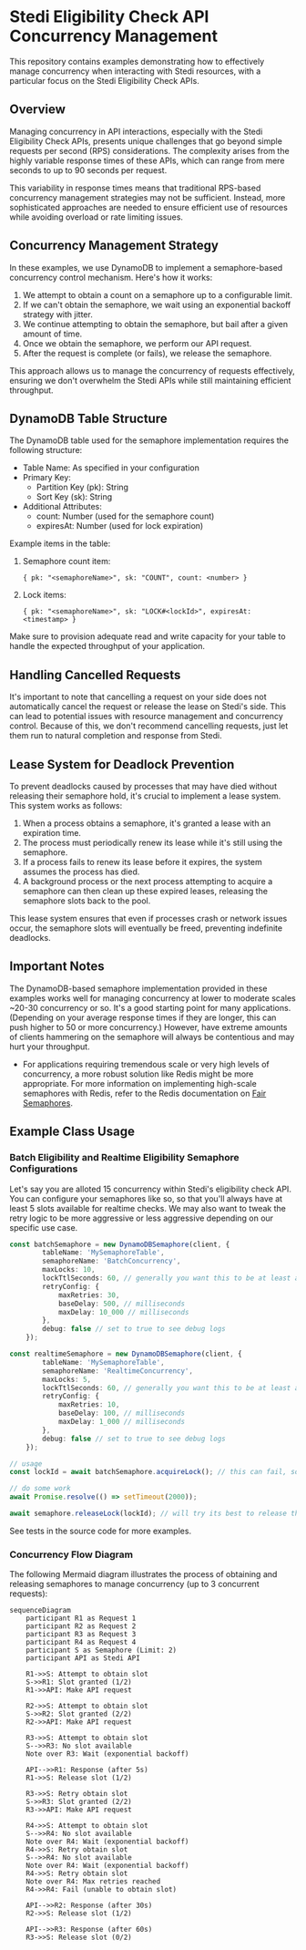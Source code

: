 # Stedi Eligibility Check API Concurrency Management

This repository contains examples demonstrating how to effectively manage concurrency when interacting with Stedi resources, with a particular focus on the Stedi Eligibility Check APIs.

## Overview

Managing concurrency in API interactions, especially with the Stedi Eligibility Check APIs, presents unique challenges that go beyond simple requests per second (RPS) considerations. The complexity arises from the highly variable response times of these APIs, which can range from mere seconds to up to 90 seconds per request.

This variability in response times means that traditional RPS-based concurrency management strategies may not be sufficient. Instead, more sophisticated approaches are needed to ensure efficient use of resources while avoiding overload or rate limiting issues.

## Concurrency Management Strategy

In these examples, we use DynamoDB to implement a semaphore-based concurrency control mechanism. Here's how it works:

1. We attempt to obtain a count on a semaphore up to a configurable limit.
2. If we can't obtain the semaphore, we wait using an exponential backoff strategy with jitter.
3. We continue attempting to obtain the semaphore, but bail after a given amount of time.
4. Once we obtain the semaphore, we perform our API request.
5. After the request is complete (or fails), we release the semaphore.

This approach allows us to manage the concurrency of requests effectively, ensuring we don't overwhelm the Stedi APIs while still maintaining efficient throughput.

## DynamoDB Table Structure

The DynamoDB table used for the semaphore implementation requires the following structure:

- Table Name: As specified in your configuration
- Primary Key:
  - Partition Key (pk): String
  - Sort Key (sk): String
- Additional Attributes:
  - count: Number (used for the semaphore count)
  - expiresAt: Number (used for lock expiration)

Example items in the table:

1. Semaphore count item:
   ```
   { pk: "<semaphoreName>", sk: "COUNT", count: <number> }
   ```

2. Lock items:
   ```
   { pk: "<semaphoreName>", sk: "LOCK#<lockId>", expiresAt: <timestamp> }
   ```

Make sure to provision adequate read and write capacity for your table to handle the expected throughput of your application.

## Handling Cancelled Requests

It's important to note that cancelling a request on your side does not automatically cancel the request or release the lease on Stedi's side. This can lead to potential issues with resource management and concurrency control. Because of this, we don't recommend cancelling requests, just let them run to natural completion and response from Stedi.

## Lease System for Deadlock Prevention

To prevent deadlocks caused by processes that may have died without releasing their semaphore hold, it's crucial to implement a lease system. This system works as follows:

1. When a process obtains a semaphore, it's granted a lease with an expiration time.
2. The process must periodically renew its lease while it's still using the semaphore.
3. If a process fails to renew its lease before it expires, the system assumes the process has died.
4. A background process or the next process attempting to acquire a semaphore can then clean up these expired leases, releasing the semaphore slots back to the pool.

This lease system ensures that even if processes crash or network issues occur, the semaphore slots will eventually be freed, preventing indefinite deadlocks.

## Important Notes

The DynamoDB-based semaphore implementation provided in these examples works well for managing concurrency at lower to moderate scales ~20-30 concurrency or so. It's a good starting point for many applications. (Depending on your average response times if they are longer, this can push higher to 50 or more concurrency.) However, have extreme amounts of clients hammering on the semaphore will always be contentious and may hurt your throughput.

- For applications requiring tremendous scale or very high levels of concurrency, a more robust solution like Redis might be more appropriate. For more information on implementing high-scale semaphores with Redis, refer to the Redis documentation on [Fair Semaphores](https://redis.io/ebook/part-2-core-concepts/chapter-6-application-components-in-redis/6-3-counting-semaphores/6-3-2-fair-semaphores/).

## Example Class Usage

### Batch Eligibility and Realtime Eligibility Semaphore Configurations

Let's say you are alloted 15 concurrency within Stedi's eligibility check API. You can configure your semaphores like so, so that you'll always have at least 5 slots available for realtime checks. We may also want to tweak the retry logic to be more aggressive or less aggressive depending on our specific use case.

```typescript
const batchSemaphore = new DynamoDBSemaphore(client, {
        tableName: 'MySemaphoreTable',
        semaphoreName: 'BatchConcurrency',
        maxLocks: 10,
        lockTtlSeconds: 60, // generally you want this to be at least as long as the longest request time in Stedi
        retryConfig: {
            maxRetries: 30,
            baseDelay: 500, // milliseconds
            maxDelay: 10_000 // milliseconds
        },
        debug: false // set to true to see debug logs
    });

const realtimeSemaphore = new DynamoDBSemaphore(client, {
        tableName: 'MySemaphoreTable',
        semaphoreName: 'RealtimeConcurrency',
        maxLocks: 5,
        lockTtlSeconds: 60, // generally you want this to be at least as long as the longest request time in Stedi
        retryConfig: {
            maxRetries: 10,
            baseDelay: 100, // milliseconds
            maxDelay: 1_000 // milliseconds
        },
        debug: false // set to true to see debug logs
    });

// usage
const lockId = await batchSemaphore.acquireLock(); // this can fail, so consider retrying or looping until you obtain the lock

// do some work
await Promise.resolve(() => setTimeout(2000));

await semaphore.releaseLock(lockId); // will try its best to release the lock

```

See tests in the source code for more examples.

### Concurrency Flow Diagram

The following Mermaid diagram illustrates the process of obtaining and releasing semaphores to manage concurrency (up to 3 concurrent requests):

```mermaid
sequenceDiagram
    participant R1 as Request 1
    participant R2 as Request 2
    participant R3 as Request 3
    participant R4 as Request 4
    participant S as Semaphore (Limit: 2)
    participant API as Stedi API

    R1->>S: Attempt to obtain slot
    S->>R1: Slot granted (1/2)
    R1->>API: Make API request

    R2->>S: Attempt to obtain slot
    S->>R2: Slot granted (2/2)
    R2->>API: Make API request

    R3->>S: Attempt to obtain slot
    S-->>R3: No slot available
    Note over R3: Wait (exponential backoff)

    API-->>R1: Response (after 5s)
    R1->>S: Release slot (1/2)

    R3->>S: Retry obtain slot
    S->>R3: Slot granted (2/2)
    R3->>API: Make API request

    R4->>S: Attempt to obtain slot
    S-->>R4: No slot available
    Note over R4: Wait (exponential backoff)
    R4->>S: Retry obtain slot
    S-->>R4: No slot available
    Note over R4: Wait (exponential backoff)
    R4->>S: Retry obtain slot
    Note over R4: Max retries reached
    R4->>R4: Fail (unable to obtain slot)

    API-->>R2: Response (after 30s)
    R2->>S: Release slot (1/2)

    API-->>R3: Response (after 60s)
    R3->>S: Release slot (0/2)
```